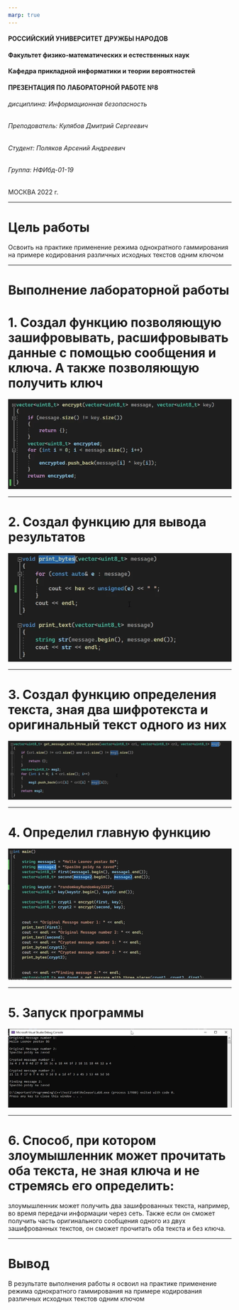 ```yaml
---
marp: true
---
```


<style>
section.titleslide h6
{
    text-align: right;
}
section.titleslide
{
    text-align: center;
}
</style>

<!-- _class: titleslide -->

#### РОССИЙСКИЙ УНИВЕРСИТЕТ ДРУЖБЫ НАРОДОВ
#### Факультет физико-математических и естественных наук  
#### Кафедра прикладной информатики и теории вероятностей 
#### ПРЕЗЕНТАЦИЯ ПО ЛАБОРАТОРНОЙ РАБОТЕ №8

###### дисциплина: Информационная безопасность
###### Преподователь: Кулябов Дмитрий Сергеевич
###### Студент: Поляков Арсений Андреевич
###### Группа: НФИбд-01-19
МОСКВА
2022 г.

---

# **Цель работы**

Освоить на практике применение режима однократного гаммирования
на примере кодирования различных исходных текстов одним ключом

---

# **Выполнение лабораторной работы**

# 1. Создал функцию позволяющую зашифровывать, расшифровывать данные с помощью сообщения и ключа. А также позволяющую получить ключ
![encrypt_fuction](Img/1.png)

---

# 2. Cоздал функцию для вывода результатов
![output_prog](Img/2.png)

---

# 3. Создал функцию определения текста, зная два шифротекста и оригинальный текст одного из них
![finding_mess](Img/3.png)

---

# 4. Определил главную функцию 
![Main](Img/4.png)

---

# 5. Запуск программы
![output_console](Img/5.png)

---

# 6. Способ, при котором злоумышленник может прочитать оба текста, не зная ключа и не стремясь его определить:
злоумышленник может получить два зашифрованных текста, например, во время 
передачи информации через сеть. Также если он сможет получить часть оригинального
сообщения одного из двух зашифрованных текстов, он сможет прочитать оба текста и без ключа.

---

# Вывод
В результате выполнения работы я освоил на практике применение режима однократного гаммирования на примере кодирования различных исходных текстов одним ключом